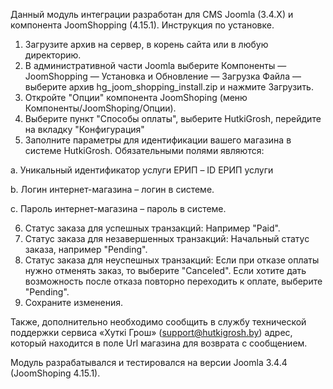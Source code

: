 ﻿Данный модуль интеграции разработан для CMS Joomla (3.4.X) и компонента JoomShopping (4.15.1).
Инструкция по установке.

1. Загрузите архив на сервер, в корень сайта или в любую директорию.
2. В административной части Joomla выберите Компоненты — JoomShopping — Установка и Обновление — Загрузка Файла — выберите архив   hg_joom_shopping_install.zip и нажмите Загрузить.
3. Откройте "Опции" компонента JoomShoping (меню Компоненты/JoomShoping/Опции).
4. Выберите пункт "Способы оплаты", выберите HutkiGrosh, перейдите на вкладку "Конфигурация"
5. Заполните параметры для идентификации вашего магазина в системе HutkiGrosh. Обязательными полями являются:

  a. Уникальный идентификатор услуги ЕРИП – ID ЕРИП услуги

  b. Логин интернет-магазина – логин в системе.

  c. Пароль интернет-магазина – пароль в системе.
  
6. Статус заказа для успешных транзакций: Например "Paid".
7. Статус заказа для незавершенных транзакций: Начальный статус заказа, например "Pending".
8. Статус заказа для неуспешных транзакций: Если при отказе оплаты нужно отменять заказ, то выберите "Canceled". Если хотите 			 дать возможность после отказа повторно переходить к оплате, выберите "Pending".
9. Сохраните изменения.

Также, дополнительно необходимо сообщить в службу технической поддержки сервиса «Хуткi Грош» (support@hutkigrosh.by) адрес, который находится в поле Url магазина для возврата с сообщением.

Модуль разрабатывалcя и тестировался на версии Joomla 3.4.4 (JoomShoping 4.15.1).
  
